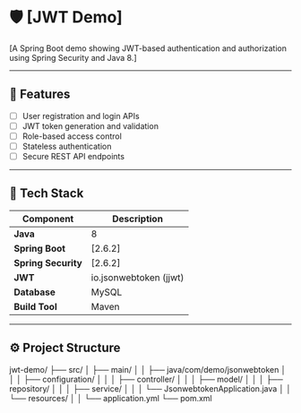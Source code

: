 # 🛡️ [JWT Demo]

[A Spring Boot demo showing JWT-based authentication and authorization using Spring Security and Java 8.]

---

## 🚀 Features

- [ ] User registration and login APIs  
- [ ] JWT token generation and validation  
- [ ] Role-based access control  
- [ ] Stateless authentication  
- [ ] Secure REST API endpoints  

---

## 🧰 Tech Stack

| Component | Description |
|------------|-------------|
| **Java** | 8 |
| **Spring Boot** | [2.6.2] |
| **Spring Security** | [2.6.2] |
| **JWT** | io.jsonwebtoken (jjwt) |
| **Database** | MySQL |
| **Build Tool** | Maven |

---

## ⚙️ Project Structure
jwt-demo/
├── src/
│   ├── main/
│   │   ├── java/com/demo/jsonwebtoken
│   │   │   ├── configuration/
│   │   │   ├── controller/
│   │   │   ├── model/
│   │   │   ├── repository/
│   │   │   ├── service/
│   │   │   └── JsonwebtokenApplication.java
│   │   └── resources/
│   │       └── application.yml
└── pom.xml

